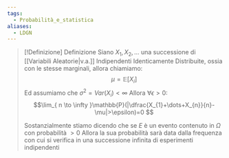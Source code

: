 ```yaml
---
tags:
  - Probabilità_e_statistica
aliases:
  - LDGN
---
```

 
>[!Definizione]  Definizione
>Siano $X_{1},X_{2},\dots$ una successione di [[Variabili Aleatorie|v.a.]] Indipendenti Identicamente Distribuite, ossia con le stesse marginali, allora chiamiamo:
>$$\mu=\mathbb{E}[X_{i}]$$
>Ed assumiamo che $\sigma^2=Var(X_{i})<\infty$
>Allora $\forall \epsilon>0$:
>$$\lim_{ n \to \infty }\mathbb{P}(|\dfrac{X_{1}+\dots+X_{n}}{n}-\mu|>\epsilon)=0 $$
>
>Sostanzialmente stiamo dicendo che se $E$ è un evento contenuto in $\Omega$ con probabilità $>0$
>Allora la sua probabilità sarà data dalla frequenza con cui si verifica in una successione infinita di esperimenti indipendenti